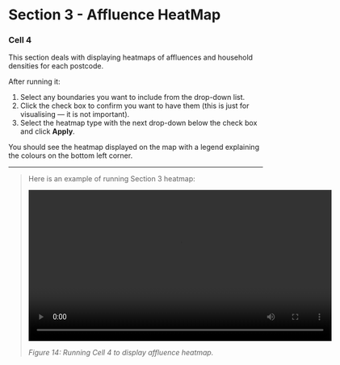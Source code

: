 # Section 3 - Affluence HeatMap

### Cell 4  
This section deals with displaying heatmaps of affluences and household densities for each postcode.

After running it:  
1. Select any boundaries you want to include from the drop-down list.  
2. Click the check box to confirm you want to have them (this is just for visualising — it is not important).  
3. Select the heatmap type with the next drop-down below the check box and click **Apply**.  

You should see the heatmap displayed on the map with a legend explaining the colours on the bottom left corner.

---

>Here is an example of running Section 3 heatmap:  
>
><video src="Assets/vids/S3_Cell4_Heatmaps.mp4" controls width="600">
>  Your browser does not support the video tag.
></video>  
>
>*Figure 14: Running Cell 4 to display affluence heatmap.*
